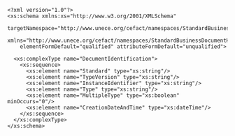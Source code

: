     <?xml version="1.0"?>
    <xs:schema xmlns:xs="http://www.w3.org/2001/XMLSchema"
        targetNamespace="http://www.unece.org/cefact/namespaces/StandardBusinessDocumentHeader"
        xmlns="http://www.unece.org/cefact/namespaces/StandardBusinessDocumentHeader"
        elementFormDefault="qualified" attributeFormDefault="unqualified">

      <xs:complexType name="DocumentIdentification">
        <xs:sequence>
          <xs:element name="Standard" type="xs:string"/>
          <xs:element name="TypeVersion" type="xs:string"/>
          <xs:element name="InstanceIdentifier" type="xs:string"/>
          <xs:element name="Type" type="xs:string"/>
          <xs:element name="MultipleType" type="xs:boolean" minOccurs="0"/>
          <xs:element name="CreationDateAndTime" type="xs:dateTime"/>
        </xs:sequence>
      </xs:complexType>
    </xs:schema>

